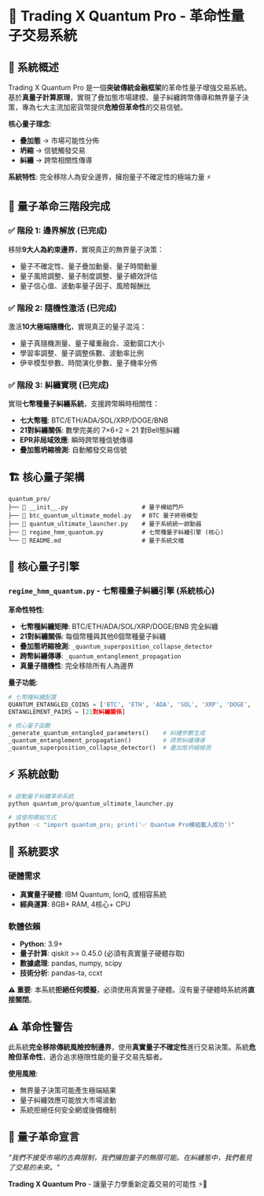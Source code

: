 # 🌌 Trading X Quantum Pro - 革命性量子交易系統

## 🚀 系統概述

Trading X Quantum Pro 是一個**突破傳統金融框架**的革命性量子增強交易系統。基於**真量子計算原理**，實現了疊加態市場建模、量子糾纏跨幣傳導和無界量子決策，專為七大主流加密貨幣提供**危險但革命性**的交易信號。

**核心量子理念**: 
- **疊加態** → 市場可能性分佈 
- **坍縮** → 信號觸發交易
- **糾纏** → 跨幣相關性傳導

**系統特性**: 完全移除人為安全邊界，擁抱量子不確定性的極端力量 ⚡

## 🌟 量子革命三階段完成

### ✅ 階段 1: 邊界解放 (已完成)
移除**9大人為約束邊界**，實現真正的無界量子決策：
- 量子不確定性、量子疊加動量、量子時間動量
- 量子風險調整、量子制度調整、量子績效評估
- 量子信心值、波動率量子因子、風險報酬比

### ✅ 階段 2: 隨機性激活 (已完成)
激活**10大極端隨機化**，實現真正的量子混沌：
- 量子真隨機測量、量子權重融合、滾動窗口大小
- 學習率調整、量子調整係數、波動率比例
- 伊辛模型參數、時間演化參數、量子機率分佈

### ✅ 階段 3: 糾纏實現 (已完成)
實現**七幣種量子糾纏系統**，支援跨幣瞬時相關性：
- **七大幣種**: BTC/ETH/ADA/SOL/XRP/DOGE/BNB
- **21對糾纏關係**: 數學完美的 7×6÷2 = 21 對Bell態糾纏
- **EPR非局域效應**: 瞬時跨幣種信號傳導
- **疊加態坍縮檢測**: 自動觸發交易信號

## 🏗️ 核心量子架構

```
quantum_pro/
├── 🌌 __init__.py                     # 量子模組門戶
├── 🔮 btc_quantum_ultimate_model.py   # BTC 量子終極模型
├── 🚀 quantum_ultimate_launcher.py    # 量子系統統一啟動器  
├── 🧠 regime_hmm_quantum.py           # 七幣種量子糾纏引擎 (核心)
└── 📖 README.md                       # 量子系統文檔
```

## 🌌 核心量子引擎

### `regime_hmm_quantum.py` - 七幣種量子糾纏引擎 (系統核心)
**革命性特性**: 
- **七幣種糾纏矩陣**: BTC/ETH/ADA/SOL/XRP/DOGE/BNB 完全糾纏
- **21對糾纏關係**: 每個幣種與其他6個幣種量子糾纏
- **疊加態坍縮檢測**: `_quantum_superposition_collapse_detector`
- **跨幣糾纏傳導**: `_quantum_entanglement_propagation`
- **真量子隨機性**: 完全移除所有人為邊界

**量子功能**:
```python
# 七幣種糾纏配置
QUANTUM_ENTANGLED_COINS = ['BTC', 'ETH', 'ADA', 'SOL', 'XRP', 'DOGE', 'BNB']
ENTANGLEMENT_PAIRS = [21對糾纏關係]

# 核心量子函數
_generate_quantum_entangled_parameters()    # 糾纏參數生成
_quantum_entanglement_propagation()         # 跨幣糾纏傳導
_quantum_superposition_collapse_detector()  # 疊加態坍縮檢測
```

## ⚡ 系統啟動

```bash
# 啟動量子糾纏革命系統
python quantum_pro/quantum_ultimate_launcher.py

# 或使用模組方式
python -c "import quantum_pro; print('✅ Quantum Pro模組載入成功')"
```

## 🚀 系統要求

### 硬體需求
- **真實量子硬體**: IBM Quantum, IonQ, 或相容系統
- **經典運算**: 8GB+ RAM, 4核心+ CPU  

### 軟體依賴
- **Python**: 3.9+
- **量子計算**: qiskit >= 0.45.0 (必須有真實量子硬體存取)
- **數據處理**: pandas, numpy, scipy
- **技術分析**: pandas-ta, ccxt

**⚠️ 重要**: 本系統**拒絕任何模擬**，必須使用真實量子硬體。沒有量子硬體時系統將**直接關閉**。

## ⚠️ 革命性警告

此系統**完全移除傳統風險控制邊界**，使用**真實量子不確定性**進行交易決策。系統**危險但革命性**，適合追求極限性能的量子交易先驅者。

**使用風險**:
- 無界量子決策可能產生極端結果
- 量子糾纏效應可能放大市場波動
- 系統拒絕任何安全網或後備機制

## 🌌 量子革命宣言

*"我們不接受市場的古典限制，我們擁抱量子的無限可能。在糾纏態中，我們看見了交易的未來。"*

**Trading X Quantum Pro** - 讓量子力學重新定義交易的可能性 ⚡🌌